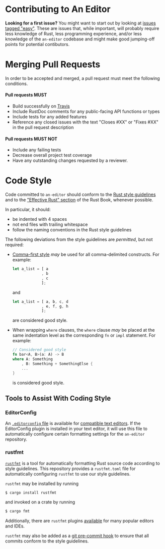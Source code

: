 Contributing to An Editor
=========================

**Looking for a first issue?** You might want to start out by looking at [issues tagged "easy"](https://github.com/hawkw/an-editor/issues?q=is%3Aissue+is%3Aopen+label%3Aeasy). These are issues that, while important, will probably require less knowledge of Rust, less programming experience, and/or less knowledge of the `an-editor` codebase and might make good jumping-off points for potential contibutors.

Merging Pull Requests
=====================

In order to be accepted and merged, a pull request must meet the following conditions.

#### Pull requests MUST

+ Build successfully on [Travis](https://travis-ci.org/hawkw/an-editor)
+ Include RustDoc comments for any public-facing API functions or types
+ Include tests for any added features
+ Reference any closed issues with the text "Closes #XX" or "Fixes #XX" in the pull request description

#### Pull requests MUST NOT

+ Include any failing tests
+ Decrease overall project test coverage
+ Have any outstanding changes requested by a reviewer.

Code Style
==========

Code committed to `an-editor` should conform to the [Rust style guidelines](https://doc.rust-lang.org/1.12.0/style/README.html) and to the ["Effective Rust" section](https://doc.rust-lang.org/book/effective-rust.html) of the Rust Book, whenever possible.

In particular, it should:
 + be indented with 4 spaces
 + not end files with trailing whitespace
 + follow the naming conventions in the Rust style guidelines

The following deviations from the style guidelines are _permitted_, but not required:

+ [Comma-first style](https://gist.github.com/isaacs/357981) _may_ be used for all comma-delimited constructs. For example:

    ```rust
    let a_list = [ a
                 , b
                 , c
                 ];
    ```
    
    and
    
    ```rust
    let a_list = [ a, b, c, d
                 , e, f, g, h
                 ];
    ```
    
    are considered good style.
+ When wrapping `where` clauses, the `where` clause _may_ be placed at the same indentation level as the corresponding `fn` or `impl` statement. For example:

    ```rust
    // Considered good style
    fn bar<A, B>(a: A) -> B
    where A: Something
        , B: Something + SomethingElse {
        ...
    }
    ```
    
    is considered good style.

## Tools to Assist With Coding Style

### EditorConfig

An [`.editorconfig` file](https://github.com/hawkw/an-editor/blob/master/.editorconfig) is available for [compatible text editors](http://editorconfig.org/#download). If the EditorConfig plugin is installed in your text editor, it will use this file to automatically configure certain formatting settings for the `an-editor` repository.

### rustfmt

[`rustfmt`](https://github.com/rust-lang-nursery/rustfmt) is a tool for automatically formatting Rust source code according to style guidelines. This repository provides a `rustfmt.toml` file for automatically configuring `rustfmt` to use our style guidelines.

`rustfmt` may be installed by running

```bash
$ cargo install rustfmt
```

and invoked on a crate by running

```bash
$ cargo fmt
```

Additionally, there are `rustfmt` plugins [available](https://github.com/rust-lang-nursery/rustfmt#running-rustfmt-from-your-editor) for many popular editors and IDEs.

`rustfmt` may also be added as a [git pre-commit hook](https://git-scm.com/book/uz/v2/Customizing-Git-Git-Hooks) to ensure that all commits conform to the style guidelines.
